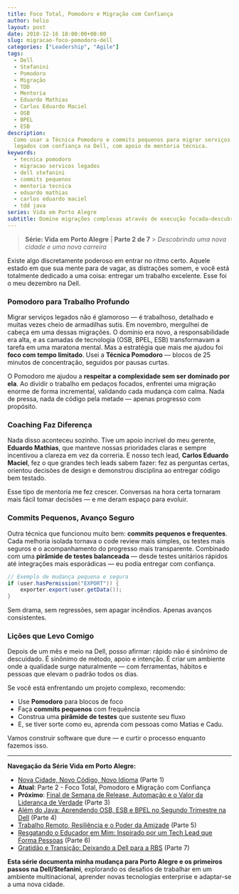```yaml
---
title: Foco Total, Pomodoro e Migração com Confiança
author: helio
layout: post
date: 2010-12-16 18:00:00+00:00
slug: migracao-foco-pomodoro-dell
categories: ["Leadership", "Agile"]
tags:
  - Dell
  - Stefanini
  - Pomodoro
  - Migração
  - TDD
  - Mentoria
  - Eduardo Mathias
  - Carlos Eduardo Maciel
  - OSB
  - BPEL
  - ESB
description:
  Como usar a Técnica Pomodoro e commits pequenos para migrar serviços
  legados com confiança na Dell, com apoio de mentoria técnica.
keywords:
  - tecnica pomodoro
  - migracao servicos legados
  - dell stefanini
  - commits pequenos
  - mentoria tecnica
  - eduardo mathias
  - carlos eduardo maciel
  - tdd java
series: Vida em Porto Alegre
subtitle: Domine migrações complexas através de execução focada—descubra como técnica Pomodoro, commits pequenos e ótima mentoria transformam trabalho legado avassalador em progresso incremental confiante
---
```


> **Série: Vida em Porto Alegre** | **Parte 2 de 7** > _Descobrindo uma nova cidade e uma nova carreira_

Existe algo discretamente poderoso em entrar no ritmo certo. Aquele estado em que sua mente para de vagar, as distrações somem, e você está totalmente dedicado a uma coisa: entregar um trabalho excelente. Esse foi o meu dezembro na Dell.

### Pomodoro para Trabalho Profundo

Migrar serviços legados não é glamoroso — é trabalhoso, detalhado e muitas vezes cheio de armadilhas sutis. Em novembro, mergulhei de cabeça em uma dessas migrações. O domínio era novo, a responsabilidade era alta, e as camadas de tecnologia (OSB, BPEL, ESB) transformavam a tarefa em uma maratona mental. Mas a estratégia que mais me ajudou foi **foco com tempo limitado**. Usei a **Técnica Pomodoro** — blocos de 25 minutos de concentração, seguidos por pausas curtas.

O Pomodoro me ajudou a **respeitar a complexidade sem ser dominado por ela**. Ao dividir o trabalho em pedaços focados, enfrentei uma migração enorme de forma incremental, validando cada mudança com calma. Nada de pressa, nada de código pela metade — apenas progresso com propósito.

### Coaching Faz Diferença

Nada disso aconteceu sozinho. Tive um apoio incrível do meu gerente, **Eduardo Mathias**, que manteve nossas prioridades claras e sempre incentivou a clareza em vez da correria. E nosso tech lead, **Carlos Eduardo Maciel**, fez o que grandes tech leads sabem fazer: fez as perguntas certas, orientou decisões de design e demonstrou disciplina ao entregar código bem testado.

Esse tipo de mentoria me fez crescer. Conversas na hora certa tornaram mais fácil tomar decisões — e me deram espaço para evoluir.

### Commits Pequenos, Avanço Seguro

Outra técnica que funcionou muito bem: **commits pequenos e frequentes**. Cada melhoria isolada tornava o code review mais simples, os testes mais seguros e o acompanhamento do progresso mais transparente. Combinado com uma **pirâmide de testes balanceada** — desde testes unitários rápidos até integrações mais esporádicas — eu podia entregar com confiança.

```java
// Exemplo de mudança pequena e segura
if (user.hasPermission("EXPORT")) {
    exporter.export(user.getData());
}
```

Sem drama, sem regressões, sem apagar incêndios. Apenas avanços consistentes.

### Lições que Levo Comigo

Depois de um mês e meio na Dell, posso afirmar: rápido não é sinônimo de descuidado. É sinônimo de método, apoio e intenção. É criar um ambiente onde a qualidade surge naturalmente — com ferramentas, hábitos e pessoas que elevam o padrão todos os dias.

Se você está enfrentando um projeto complexo, recomendo:

- Use **Pomodoro** para blocos de foco
- Faça **commits pequenos** com frequência
- Construa uma **pirâmide de testes** que sustente seu fluxo
- E, se tiver sorte como eu, aprenda com pessoas como Matias e Cadu.

Vamos construir software que dure — e curtir o processo enquanto fazemos isso.

---

**Navegação da Série Vida em Porto Alegre:**

- [Nova Cidade, Novo Código, Novo Idioma](../2010-11-15-primeira-semana-dell-porto-alegre/) (Parte 1)
- **Atual**: Parte 2 - Foco Total, Pomodoro e Migração com Confiança
- **Próximo**: [Final de Semana de Release, Automação e o Valor da Liderança de Verdade](../2011-01-30-final-de-semana-de-release-dell/) (Parte 3)
- [Além do Java: Aprendendo OSB, ESB e BPEL no Segundo Trimestre na Dell](../2011-04-25-aprendizado-osb-esb-bpel-dell/) (Parte 4)
- [Trabalho Remoto, Resiliência e o Poder da Amizade](../2011-10-15-trabalho-remoto-resiliencia-e-amizade/) (Parte 5)
- [Resgatando o Educador em Mim: Inspirado por um Tech Lead que Forma Pessoas](../2011-12-20-resgatando-o-educador-em-mim/) (Parte 6)
- [Gratidão e Transição: Deixando a Dell para a RBS](../2012-04-01-transicao-dell-para-rbs/) (Parte 7)

**Esta série documenta minha mudança para Porto Alegre e os primeiros passos na Dell/Stefanini**, explorando os desafios de trabalhar em um ambiente multinacional, aprender novas tecnologias enterprise e adaptar-se a uma nova cidade.
